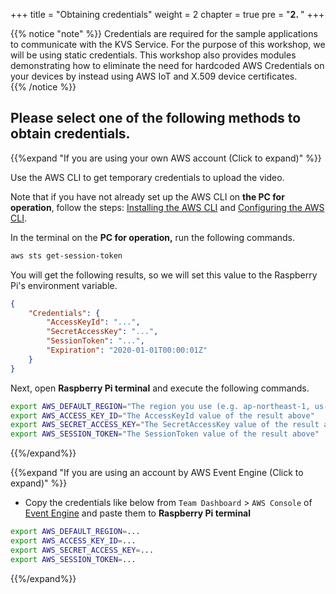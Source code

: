 +++
title = "Obtaining credentials"
weight = 2
chapter = true
pre = "<b>2. </b>"
+++

{{% notice "note" %}}
Credentials are required for the sample applications to communicate with the KVS Service.  For the purpose of this workshop, we will be using static credentials. This workshop also provides modules demonstrating how to eliminate the need for hardcoded AWS Credentials on your devices by instead using AWS IoT and X.509 device certificates.  
{{% /notice %}}

## Please select one of the following methods to obtain credentials.

{{%expand "If you are using your own AWS account (Click to expand)" %}}

Use the AWS CLI to get temporary credentials to upload the video.

Note that if you have not already set up the AWS CLI on **the PC for operation**, follow the steps:
[Installing the AWS CLI](https://docs.aws.amazon.com/cli/latest/userguide/cli-chap-install.html) and
[Configuring the AWS CLI](https://docs.aws.amazon.com/cli/latest/userguide/cli-chap-configure.html).

In the terminal on the **PC for operation,** run the following commands.

```bash
aws sts get-session-token
```

You will get the following results, so we will set this value to the Raspberry Pi's environment variable.

```json
{
    "Credentials": {
        "AccessKeyId": "...",
        "SecretAccessKey": "...",
        "SessionToken": "...",
        "Expiration": "2020-01-01T00:00:01Z"
    }
}
```

Next, open **Raspberry Pi terminal** and execute the following commands.

```bash
export AWS_DEFAULT_REGION="The region you use (e.g. ap-northeast-1, us-west-2)"
export AWS_ACCESS_KEY_ID="The AccessKeyId value of the result above"
export AWS_SECRET_ACCESS_KEY="The SecretAccessKey value of the result above"
export AWS_SESSION_TOKEN="The SessionToken value of the result above"
```
{{%/expand%}}

{{%expand "If you are using an account by AWS Event Engine (Click to expand)" %}}
- Copy the credentials like below from `Team Dashboard` > `AWS Console` of [Event Engine](https://dashboard.eventengine.run) and paste them to **Raspberry Pi terminal**

```bash
export AWS_DEFAULT_REGION=...
export AWS_ACCESS_KEY_ID=...
export AWS_SECRET_ACCESS_KEY=...
export AWS_SESSION_TOKEN=...
```
{{%/expand%}}
